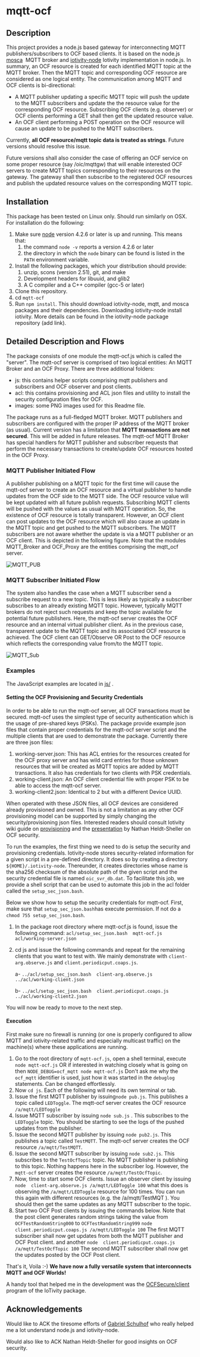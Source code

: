 # mqtt-ocf

## Description

This project provides a node.js based gateway for interconnecting MQTT publishers/subscribers to OCF based clients.  It is based on the node.js [mosca](https://github.com/mcollina/mosca)  MQTT broker and [iotivity-node]( https://github.com/intel/iotivity-node) Iotivity implementation in node.js. In summary, an OCF resource is created for each identified MQTT topic at the MQTT broker. Then the MQTT topic and corresponding OCF resource are considered as one logical entity. The communication among MQTT and OCF clients is bi-directional:

- A MQTT publisher updating a specific MQTT topic will push the update to the MQTT subscribers and update the the resource value for the corresponding OCF resource. Subscribing OCF clients (e.g. observer) or OCF clients performing a GET shall then get the updated resource value. 
- An OCF client performing a POST operation on the OCF resource will cause an update to be pushed to the MQTT subscribers.

Currently, **all OCF resource/mqtt topic data is treated as strings**. Future versions should resolve this issue.

Future versions shall also consider the case of offering an OCF service on some proper resource (say /oic/mqttgw) that will enable interested OCF servers to create MQTT topics corresponding to their resources on the gateway. The gateway shall then subscribe to the registered OCF resources and publish the updated resource values on the corresponding MQTT topic.  

## Installation

This package has been tested on Linux only. Should run similarly on  OSX. For installation do the following:

1. Make sure [node](https://nodejs.org) version 4.2.6 or later is up and running. This means that:
	1. the command `node -v` reports a version  4.2.6 or later
	1. the directory in which the `node` binary can be found is listed in the `PATH` environment variable.
1. Install the following packages, which your distribution should provide:
   1. unzip, scons (version 2.51), git, and make
   1. Development headers for libuuid, and glib2
   1. A C compiler and a C++ compiler (gcc-5 or later)
1. Clone this repository.
1. cd `mqtt-ocf`
1. Run `npm install`. This should download iotivity-node, mqtt, and mosca packages and their dependencies. Downloading iotivity-node install iotivity. More details can be found in the iotivity-node package repository (add link).

## Detailed Description and Flows
The package consists of one module the  mqtt-ocf.js which is called the "server". The mqtt-ocf server is comprised of two logical entities: An MQTT Broker and an OCF Proxy. There are three additional folders:

- js: this contains helper scripts comprising mqtt publishers and subscribers and OCF observer and post clients. 
- acl: this contains provisioning and ACL json files and utility to install the security configuration files for OCF.
- images: some PNG images used for this Readme file. 

The package runs as a full-fledged MQTT broker. MQTT publishers and subscribers are configured with the proper IP address of the MQTT broker (as usual). Current version has a limitation that **MQTT transactions are not secured**. This will be added in future releases. The mqtt-ocf MQTT Broker has special handlers for MQTT publisher and subscriber requests that perform the necessary transactions to create/update OCF resources hosted in the OCF Proxy.

### MQTT Publisher Initiated Flow

A publisher publishing on a MQTT topic for the first time will cause the mqtt-ocf server to create an OCF resource and a virtual publisher to handle updates from the OCF side to the MQTT side. The OCF resource value will be kept updated with all future publish requests. Subscribing MQTT clients will be pushed with the values as usual with MQTT operation. So, the existence of OCF resource is totally transparent. However, an OCF client can post updates to the OCF resource which will also cause an update in the MQTT topic and get pushed to the MQTT subscribers. The MQTT subscribers are not aware whether the update is via a MQTT publisher or an OCF client. This is depicted in the following figure. Note that the modules MQTT_Broker and OCF_Proxy are the entities comprising the  mqtt_ocf server. 



![MQTT_PUB](./Images/MQTT_PUB.png) 

### MQTT Subscriber Initiated Flow

The system also handles the case when a MQTT subscriber send a subscribe request to a new topic. This is less likely as typically a subscriber subscribes to an already existing MQTT topic. However, typically MQTT brokers do not reject such requests and keep the topic available for potential future publishers. Here, the mqtt-ocf server creates the OCF resource and an internal virtual publisher client. As in the previous case, transparent update to the MQTT topic and its associated OCF resource is achieved. The OCF client can GET/Observe OR Post to the OCF resource which reflects the corresponding value from/to the MQTT topic. 



![MQTT_Sub](./Images/MQTT_Sub.png)

### Examples

The JavaScript examples are located in [js/](./js/) . 

#### Setting the OCF Provisioning and Security Credentials

In order to be able to run the mqtt-ocf server, all OCF transactions must be secured. mqtt-ocf uses the simplest type of security authentication which is the usage of pre-shared keys (PSKs). The package provide example json files that contain proper credentials for the mqtt-ocf server script and the multiple clients that are used to demonstrate the package. Currently there are three json files:

1. working-server.json: This has ACL entries for the resources created for the  OCF proxy server and has wild card entries for those unknown resources that will be created as MQTT topics are added by MQTT transactions. It also has credentials for two clients with PSK credentials. 
2. working-client.json: An OCF client credential file with proper PSK to be able to access the mqtt-ocf server. 
3. working-client2.json: Identical to 2 but with a different Device UUID.

When operated with these JSON files, all OCF devices are considered already provisioned and owned. This is not a limitation as any other OCF provisioning model can be supported by simply changing the security/provisioning json files. Interested readers should consult Iotivity wiki guide on [provisioning](https://wiki.iotivity.org/provisioning) and the [presentation](https://openconnectivity.org/wp-content/uploads/2018/06/4.-Security-Introduction-Architecture.pdf) by Nathan Heldt-Sheller on OCF security. 

To run the examples, the first thing we need to do is setup the security and provisioning credentials. Iotivity-node stores security-related information for a given script in a pre-defined directory. It does so by creating a directory `${HOME}/.iotivity-node`. Thereunder, it creates directories whose name is the sha256 checksum of the absolute path of the given script and the security credential file is named `oic_svr_db.dat`. To facilitate this job, we provide a shell script that can be used to automate this job in the acl folder called the `setup_sec_json.bash`. 

Below we show how to setup the security credentials for mqtt-ocf. First, make sure that  `setup_sec_json.bash`has execute permission. If not do a `chmod 755 setup_sec_json.bash`.

1. In the package root directory where mqtt-ocf.js is found, issue the following command:
    `acl/setup_sec_json.bash  mqtt-ocf.js  acl/working-server.json`

2. cd js and issue the following commands and repeat for the remaining clients that you want to test with. We mainly demonstrate with `client-arg.observe.js`  and `client.periodicput.coaps.js`.

   a-  `../acl/setup_sec_json.bash  client-arg.observe.js  ../acl/working-client.json`

   b-  `../acl/setup_sec_json.bash  client.periodicput.coaps.js  ../acl/working-client2.json`

You will now be ready to move to the next step. 

#### Execution 

First make sure no firewall is running (or one is properly configured to allow MQTT and iotivity-related traffic and especially multicast traffic) on the machine(s) where these applications are running.

1. Go to the root directory of `mqtt-ocf.js`, open a shell terminal, execute `node mqtt-ocf.js` OR if interested in watching closely what is going on then `NODE_DEBUG=ocf_mqtt node mqtt-ocf.js`
   Don't ask me why the `ocf_mqtt` identifier is used, just how it was started in the `debuglog` statements.   Can be changed effortlessly. 
2. Now `cd js`. Each of the following will need its own terminal or tab.  
3. Issue the first MQTT publisher  by issuing`node pub.js`. This publishes a topic called `LEDToggle`. The mqtt-ocf server creates the OCF resource `/a/mqtt/LEDToggle`
4. Issue MQTT subscriber  by issuing `node sub.js` . This subscribes to the `LEDToggle` topic. You should be starting to see the logs of the pushed updates from the publisher. 
5. Issue the second MQTT publisher  by issuing `node pub2.js`. This publishes a topic called `TestMQTT`. The mqtt-ocf server creates the OCF resource `/a/mqtt/TestMQTT`.
6. Issue the second MQTT subscriber by issuing `node sub2.js`. This subscribes to the `TestOcfTopic` topic. No MQTT publisher is publishing to this topic. Nothing happens here in the subscriber log. However, the `mqtt-ocf` server creates the resource `/a/mqtt/TestOcfTopic`. 
7. Now, time to start some OCF clients. Issue an observer client  by issuing 
   `node  client-arg.observe.js /a/mqtt/LEDToggle 100` 
   what this does is observing the `/a/mqtt/LEDToggle` resource for 100 times. You can run this again with different resources (e.g. the /a/mqtt/TestMQT ). You should then get the same updates as any MQTT subscriber to the topic. 
8. Start two OCF Post clients by issuing the commands below. Note that the post client generates random strings taking the value from `OCFTestRandomString000` to `OCFTestRandomString999`
   `node  client.periodicput.coaps.js /a/mqtt/LEDToggle 100`
   The first MQTT subscriber shall now get updates from both the MQTT publisher and OCF Post client. 
   and another 
   `node  client.periodicput.coaps.js /a/mqtt/TestOcfTopic 100`
   The second MQTT subscriber shall now get the updates posted by the OCF Post client. 

That's it, Voila :-) **We have now a fully versatile system that interconnects MQTT and OCF Worlds!**

A handy tool that helped me in the development was the [OCFSecure/client](https://github.com/iotivity/iotivity/blob/master/examples/OCFSecure/client.c) program of the IoTivity package. 

## Acknowledgements

Would like to ACK the tiresome efforts of [Gabriel Schulhof](https://github.com/gabrielschulhof) who really helped me a lot understand node.js and iotivity-node. 

Would also like to ACK Nathan Heldt-Sheller for good insights on OCF security. 

